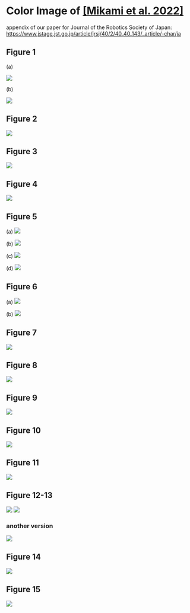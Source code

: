 # Color Image of [[Mikami et al. 2022]](https://www.jstage.jst.go.jp/article/jrsj/40/2/40_40_143/_article/-char/ja)

appendix of our paper for Journal of the Robotics Society of Japan: https://www.jstage.jst.go.jp/article/jrsj/40/2/40_40_143/_article/-char/ja

## Figure 1

(a)

![](./fig_1_a.png)

(b)

![](./fig_1_b.png)

## Figure 2

![](./fig_2.png)

## Figure 3

![](./fig_3.png)

## Figure 4

![](./fig_4.png)

## Figure 5

(a)
![](./fig_5_a.png)

(b)
![](./fig_5_b.png)

(c)
![](./fig_5_c.png)

(d)
![](./fig_5_d.png)

## Figure 6

(a)
![](./fig_6_a.png)

(b)
![](./fig_6_b.png)

## Figure 7

![](./fig_7.png)


## Figure 8

![](./fig_8.png)


## Figure 9

![](./fig_9.png)


## Figure 10

![](./fig_10.png)


## Figure 11

![](./fig_11.png)


## Figure 12-13

![](./fig_12.png)
![](./fig_13.png)

### another version

![](./fig_12_13_another.png)


## Figure 14

![](./fig_14.png)



## Figure 15

![](./fig_15.png)




